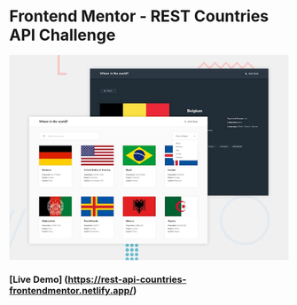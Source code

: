 # Frontend Mentor - REST Countries API Challenge
![](./design/desktop-preview.jpg)

### [Live Demo] (https://rest-api-countries-frontendmentor.netlify.app/)
